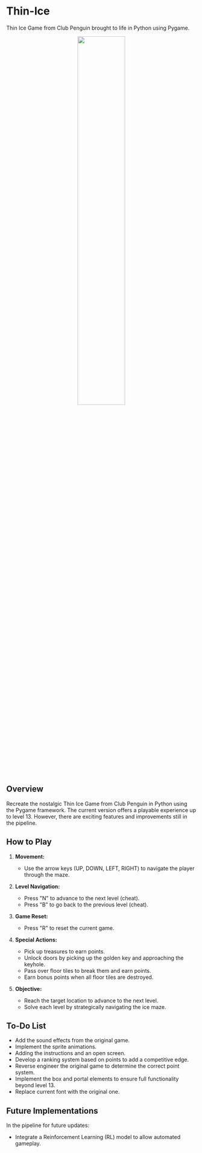 # Thin-Ice

Thin Ice Game from Club Penguin brought to life in Python using Pygame.

<p align="center">
    <img width=50% src="https://github.com/vreabernardo/Thin-Ice/assets/45080358/355c9bba-0416-48e0-8173-d615a40fe309">
</p>

## Overview

Recreate the nostalgic Thin Ice Game from Club Penguin in Python using the Pygame framework. The current version offers a playable experience up to level 13. However, there are exciting features and improvements still in the pipeline.

## How to Play

1. **Movement:**
   - Use the arrow keys (UP, DOWN, LEFT, RIGHT) to navigate the player through the maze.
     
3. **Level Navigation:**
   - Press "N" to advance to the next level (cheat).
   - Press "B" to go back to the previous level (cheat).
     
4. **Game Reset:**
   - Press "R" to reset the current game.
     
5. **Special Actions:**
   - Pick up treasures to earn points.
   - Unlock doors by picking up the golden key and approaching the keyhole.
   - Pass over floor tiles to break them and earn points.
   - Earn bonus points when all floor tiles are destroyed.

6. **Objective:**
   - Reach the target location to advance to the next level.
   - Solve each level by strategically navigating the ice maze.
     
## To-Do List

- Add the sound effects from the original game.
- Implement the sprite animations.
- Adding the instructions and an open screen.
- Develop a ranking system based on points to add a competitive edge.
- Reverse engineer the original game to determine the correct point system.
- Implement the box and portal elements to ensure full functionality beyond level 13.
- Replace current font with the original one.

## Future Implementations

In the pipeline for future updates:

- Integrate a Reinforcement Learning (RL) model to allow automated gameplay.


